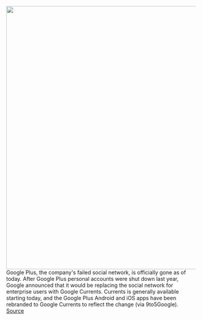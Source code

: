 <img src='https://cdn.vox-cdn.com/thumbor/auw2frfqlr1F9hsgYVI8y6sPg-8=/0x0:2040x1360/1200x800/filters:focal(857x517:1183x843)/cdn.vox-cdn.com/uploads/chorus_image/image/67023081/acastro_180427_1777_0003.0.jpg' width='700px' /><br/>
Google Plus, the company's failed social network, is officially gone as of today. After Google Plus personal accounts were shut down last year, Google announced that it would be replacing the social network for enterprise users with Google Currents. Currents is generally available starting today, and the Google Plus Android and iOS apps have been rebranded to Google Currents to reflect the change (via 9to5Google).
<a href='https://www.theverge.com/2020/7/6/21314912/google-plus-gone-mobile-apps-currents-rebranded'> Source <a/>